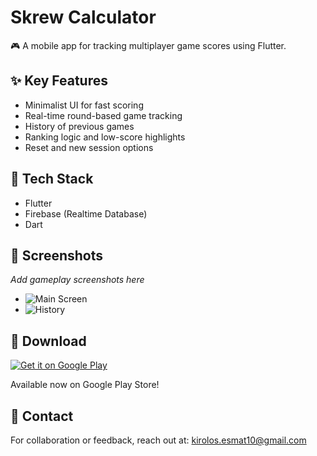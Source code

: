 # Skrew Calculator

🎮 A mobile app for tracking multiplayer game scores using Flutter.

## ✨ Key Features

- Minimalist UI for fast scoring
- Real-time round-based game tracking
- History of previous games
- Ranking logic and low-score highlights
- Reset and new session options

## 🔧 Tech Stack

- Flutter
- Firebase (Realtime Database)
- Dart

## 📱 Screenshots

_Add gameplay screenshots here_

- ![Main Screen](assets/screenshots/main.png)
- ![History](assets/screenshots/history.png)

## 🔗 Download

[![Get it on Google Play](https://play.google.com/intl/en_us/badges/static/images/badges/en_badge_web_generic.png)](https://play.google.com/store/apps/details?id=com.Hedwig.scrow_calculator)

Available now on Google Play Store!

## 💬 Contact

For collaboration or feedback, reach out at: kirolos.esmat10@gmail.com
